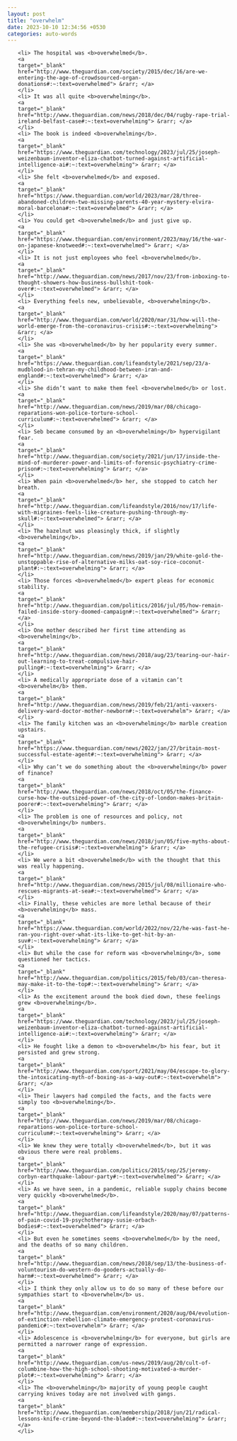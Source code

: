 ```yaml
---
layout: post
title: "overwhelm"
date: 2023-10-10 12:34:56 +0530
categories: auto-words
---
```

<ol>

    <li> The hospital was <b>overwhelmed</b>.
    <a 
    target="_blank" 
    href="http://www.theguardian.com/society/2015/dec/16/are-we-entering-the-age-of-crowdsourced-organ-donations#:~:text=overwhelmed"> &rarr; </a>
    </li>
    <li> It was all quite <b>overwhelming</b>.
    <a 
    target="_blank" 
    href="http://www.theguardian.com/news/2018/dec/04/rugby-rape-trial-ireland-belfast-case#:~:text=overwhelming"> &rarr; </a>
    </li>
    <li> The book is indeed <b>overwhelming</b>.
    <a 
    target="_blank" 
    href="https://www.theguardian.com/technology/2023/jul/25/joseph-weizenbaum-inventor-eliza-chatbot-turned-against-artificial-intelligence-ai#:~:text=overwhelming"> &rarr; </a>
    </li>
    <li> She felt <b>overwhelmed</b> and exposed.
    <a 
    target="_blank" 
    href="https://www.theguardian.com/world/2023/mar/28/three-abandoned-children-two-missing-parents-40-year-mystery-elvira-moral-barcelona#:~:text=overwhelmed"> &rarr; </a>
    </li>
    <li> You could get <b>overwhelmed</b> and just give up.
    <a 
    target="_blank" 
    href="https://www.theguardian.com/environment/2023/may/16/the-war-on-japanese-knotweed#:~:text=overwhelmed"> &rarr; </a>
    </li>
    <li> It is not just employees who feel <b>overwhelmed</b>.
    <a 
    target="_blank" 
    href="http://www.theguardian.com/news/2017/nov/23/from-inboxing-to-thought-showers-how-business-bullshit-took-over#:~:text=overwhelmed"> &rarr; </a>
    </li>
    <li> Everything feels new, unbelievable, <b>overwhelming</b>.
    <a 
    target="_blank" 
    href="http://www.theguardian.com/world/2020/mar/31/how-will-the-world-emerge-from-the-coronavirus-crisis#:~:text=overwhelming"> &rarr; </a>
    </li>
    <li> She was <b>overwhelmed</b> by her popularity every summer.
    <a 
    target="_blank" 
    href="https://www.theguardian.com/lifeandstyle/2021/sep/23/a-mudblood-in-tehran-my-childhood-between-iran-and-england#:~:text=overwhelmed"> &rarr; </a>
    </li>
    <li> She didn’t want to make them feel <b>overwhelmed</b> or lost.
    <a 
    target="_blank" 
    href="http://www.theguardian.com/news/2019/mar/08/chicago-reparations-won-police-torture-school-curriculum#:~:text=overwhelmed"> &rarr; </a>
    </li>
    <li> Seb became consumed by an <b>overwhelming</b> hypervigilant fear.
    <a 
    target="_blank" 
    href="http://www.theguardian.com/society/2021/jun/17/inside-the-mind-of-murderer-power-and-limits-of-forensic-psychiatry-crime-prison#:~:text=overwhelming"> &rarr; </a>
    </li>
    <li> When pain <b>overwhelmed</b> her, she stopped to catch her breath.
    <a 
    target="_blank" 
    href="http://www.theguardian.com/lifeandstyle/2016/nov/17/life-with-migraines-feels-like-creature-pushing-through-my-skull#:~:text=overwhelmed"> &rarr; </a>
    </li>
    <li> The hazelnut was pleasingly thick, if slightly <b>overwhelming</b>.
    <a 
    target="_blank" 
    href="http://www.theguardian.com/news/2019/jan/29/white-gold-the-unstoppable-rise-of-alternative-milks-oat-soy-rice-coconut-plant#:~:text=overwhelming"> &rarr; </a>
    </li>
    <li> Those forces <b>overwhelmed</b> expert pleas for economic stability.
    <a 
    target="_blank" 
    href="http://www.theguardian.com/politics/2016/jul/05/how-remain-failed-inside-story-doomed-campaign#:~:text=overwhelmed"> &rarr; </a>
    </li>
    <li> One mother described her first time attending as <b>overwhelming</b>.
    <a 
    target="_blank" 
    href="http://www.theguardian.com/news/2018/aug/23/tearing-our-hair-out-learning-to-treat-compulsive-hair-pulling#:~:text=overwhelming"> &rarr; </a>
    </li>
    <li> A medically appropriate dose of a vitamin can’t <b>overwhelm</b> them.
    <a 
    target="_blank" 
    href="http://www.theguardian.com/news/2019/feb/21/anti-vaxxers-delivery-ward-doctor-mother-newborn#:~:text=overwhelm"> &rarr; </a>
    </li>
    <li> The family kitchen was an <b>overwhelming</b> marble creation upstairs.
    <a 
    target="_blank" 
    href="https://www.theguardian.com/news/2022/jan/27/britain-most-successful-estate-agent#:~:text=overwhelming"> &rarr; </a>
    </li>
    <li> Why can’t we do something about the <b>overwhelming</b> power of finance?
    <a 
    target="_blank" 
    href="http://www.theguardian.com/news/2018/oct/05/the-finance-curse-how-the-outsized-power-of-the-city-of-london-makes-britain-poorer#:~:text=overwhelming"> &rarr; </a>
    </li>
    <li> The problem is one of resources and policy, not <b>overwhelming</b> numbers.
    <a 
    target="_blank" 
    href="http://www.theguardian.com/news/2018/jun/05/five-myths-about-the-refugee-crisis#:~:text=overwhelming"> &rarr; </a>
    </li>
    <li> We were a bit <b>overwhelmed</b> with the thought that this was really happening.
    <a 
    target="_blank" 
    href="http://www.theguardian.com/news/2015/jul/08/millionaire-who-rescues-migrants-at-sea#:~:text=overwhelmed"> &rarr; </a>
    </li>
    <li> Finally, these vehicles are more lethal because of their <b>overwhelming</b> mass.
    <a 
    target="_blank" 
    href="https://www.theguardian.com/world/2022/nov/22/he-was-fast-he-ran-you-right-over-what-its-like-to-get-hit-by-an-suv#:~:text=overwhelming"> &rarr; </a>
    </li>
    <li> But while the case for reform was <b>overwhelming</b>, some questioned her tactics.
    <a 
    target="_blank" 
    href="http://www.theguardian.com/politics/2015/feb/03/can-theresa-may-make-it-to-the-top#:~:text=overwhelming"> &rarr; </a>
    </li>
    <li> As the excitement around the book died down, these feelings grew <b>overwhelming</b>.
    <a 
    target="_blank" 
    href="https://www.theguardian.com/technology/2023/jul/25/joseph-weizenbaum-inventor-eliza-chatbot-turned-against-artificial-intelligence-ai#:~:text=overwhelming"> &rarr; </a>
    </li>
    <li> He fought like a demon to <b>overwhelm</b> his fear, but it persisted and grew strong.
    <a 
    target="_blank" 
    href="http://www.theguardian.com/sport/2021/may/04/escape-to-glory-the-intoxicating-myth-of-boxing-as-a-way-out#:~:text=overwhelm"> &rarr; </a>
    </li>
    <li> Their lawyers had compiled the facts, and the facts were simply too <b>overwhelming</b>.
    <a 
    target="_blank" 
    href="http://www.theguardian.com/news/2019/mar/08/chicago-reparations-won-police-torture-school-curriculum#:~:text=overwhelming"> &rarr; </a>
    </li>
    <li> We knew they were totally <b>overwhelmed</b>, but it was obvious there were real problems.
    <a 
    target="_blank" 
    href="http://www.theguardian.com/politics/2015/sep/25/jeremy-corbyn-earthquake-labour-party#:~:text=overwhelmed"> &rarr; </a>
    </li>
    <li> As we have seen, in a pandemic, reliable supply chains become very quickly <b>overwhelmed</b>.
    <a 
    target="_blank" 
    href="http://www.theguardian.com/lifeandstyle/2020/may/07/patterns-of-pain-covid-19-psychotherapy-susie-orbach-bodies#:~:text=overwhelmed"> &rarr; </a>
    </li>
    <li> But even he sometimes seems <b>overwhelmed</b> by the need, and the deaths of so many children.
    <a 
    target="_blank" 
    href="http://www.theguardian.com/news/2018/sep/13/the-business-of-voluntourism-do-western-do-gooders-actually-do-harm#:~:text=overwhelmed"> &rarr; </a>
    </li>
    <li> I think they only allow us to do so many of these before our sympathies start to <b>overwhelm</b> us.
    <a 
    target="_blank" 
    href="http://www.theguardian.com/environment/2020/aug/04/evolution-of-extinction-rebellion-climate-emergency-protest-coronavirus-pandemic#:~:text=overwhelm"> &rarr; </a>
    </li>
    <li> Adolescence is <b>overwhelming</b> for everyone, but girls are permitted a narrower range of expression.
    <a 
    target="_blank" 
    href="http://www.theguardian.com/us-news/2019/aug/20/cult-of-columbine-how-the-high-school-shooting-motivated-a-murder-plot#:~:text=overwhelming"> &rarr; </a>
    </li>
    <li> The <b>overwhelming</b> majority of young people caught carrying knives today are not involved with gangs.
    <a 
    target="_blank" 
    href="http://www.theguardian.com/membership/2018/jun/21/radical-lessons-knife-crime-beyond-the-blade#:~:text=overwhelming"> &rarr; </a>
    </li>
